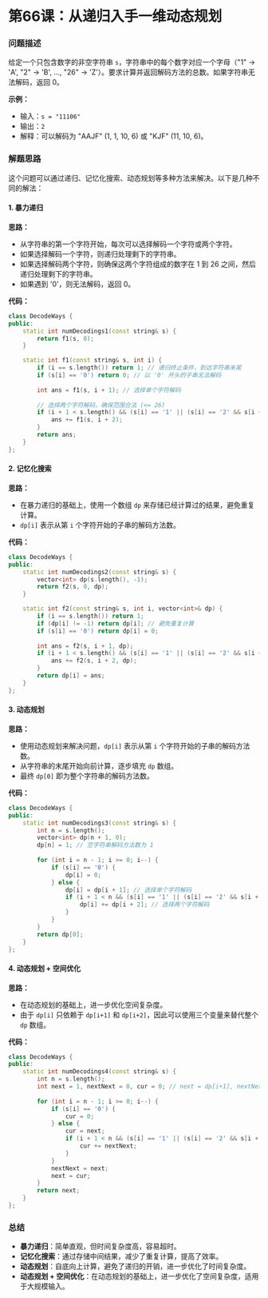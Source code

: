 # 第66课：从递归入手一维动态规划

### 问题描述

给定一个只包含数字的非空字符串 `s`，字符串中的每个数字对应一个字母（"1" -> 'A', "2" -> 'B', ..., "26" -> 'Z'）。要求计算并返回解码方法的总数。如果字符串无法解码，返回 0。

**示例：**
- 输入：`s = "11106"`
- 输出：`2`
- 解释：可以解码为 "AAJF" (1, 1, 10, 6) 或 "KJF" (11, 10, 6)。

### 解题思路

这个问题可以通过递归、记忆化搜索、动态规划等多种方法来解决。以下是几种不同的解法：

#### 1. 暴力递归

**思路：**
- 从字符串的第一个字符开始，每次可以选择解码一个字符或两个字符。
- 如果选择解码一个字符，则递归处理剩下的字符串。
- 如果选择解码两个字符，则确保这两个字符组成的数字在 1 到 26 之间，然后递归处理剩下的字符串。
- 如果遇到 '0'，则无法解码，返回 0。

**代码：**
```cpp
class DecodeWays {
public:
    static int numDecodings1(const string& s) {
        return f1(s, 0);
    }

    static int f1(const string& s, int i) {
        if (i == s.length()) return 1; // 递归终止条件，到达字符串末尾
        if (s[i] == '0') return 0; // 以 '0' 开头的子串无法解码
        
        int ans = f1(s, i + 1); // 选择单个字符解码
        
        // 选择两个字符解码，确保范围合法 (<= 26)
        if (i + 1 < s.length() && (s[i] == '1' || (s[i] == '2' && s[i + 1] <= '6'))) {
            ans += f1(s, i + 2);
        }
        return ans;
    }
};
```

#### 2. 记忆化搜索

**思路：**
- 在暴力递归的基础上，使用一个数组 `dp` 来存储已经计算过的结果，避免重复计算。
- `dp[i]` 表示从第 `i` 个字符开始的子串的解码方法数。

**代码：**
```cpp
class DecodeWays {
public:
    static int numDecodings2(const string& s) {
        vector<int> dp(s.length(), -1);
        return f2(s, 0, dp);
    }

    static int f2(const string& s, int i, vector<int>& dp) {
        if (i == s.length()) return 1;
        if (dp[i] != -1) return dp[i]; // 避免重复计算
        if (s[i] == '0') return dp[i] = 0;
        
        int ans = f2(s, i + 1, dp);
        if (i + 1 < s.length() && (s[i] == '1' || (s[i] == '2' && s[i + 1] <= '6'))) {
            ans += f2(s, i + 2, dp);
        }
        return dp[i] = ans;
    }
};
```

#### 3. 动态规划

**思路：**
- 使用动态规划来解决问题，`dp[i]` 表示从第 `i` 个字符开始的子串的解码方法数。
- 从字符串的末尾开始向前计算，逐步填充 `dp` 数组。
- 最终 `dp[0]` 即为整个字符串的解码方法数。

**代码：**
```cpp
class DecodeWays {
public:
    static int numDecodings3(const string& s) {
        int n = s.length();
        vector<int> dp(n + 1, 0);
        dp[n] = 1; // 空字符串解码方法数为 1
        
        for (int i = n - 1; i >= 0; i--) {
            if (s[i] == '0') {
                dp[i] = 0;
            } else {
                dp[i] = dp[i + 1]; // 选择单个字符解码
                if (i + 1 < n && (s[i] == '1' || (s[i] == '2' && s[i + 1] <= '6'))) {
                    dp[i] += dp[i + 2]; // 选择两个字符解码
                }
            }
        }
        return dp[0];
    }
};
```

#### 4. 动态规划 + 空间优化

**思路：**
- 在动态规划的基础上，进一步优化空间复杂度。
- 由于 `dp[i]` 只依赖于 `dp[i+1]` 和 `dp[i+2]`，因此可以使用三个变量来替代整个 `dp` 数组。

**代码：**
```cpp
class DecodeWays {
public:
    static int numDecodings4(const string& s) {
        int n = s.length();
        int next = 1, nextNext = 0, cur = 0; // next = dp[i+1], nextNext = dp[i+2]
        
        for (int i = n - 1; i >= 0; i--) {
            if (s[i] == '0') {
                cur = 0;
            } else {
                cur = next;
                if (i + 1 < n && (s[i] == '1' || (s[i] == '2' && s[i + 1] <= '6'))) {
                    cur += nextNext;
                }
            }
            nextNext = next;
            next = cur;
        }
        return next;
    }
};
```

### 总结

- **暴力递归**：简单直观，但时间复杂度高，容易超时。
- **记忆化搜索**：通过存储中间结果，减少了重复计算，提高了效率。
- **动态规划**：自底向上计算，避免了递归的开销，进一步优化了时间复杂度。
- **动态规划 + 空间优化**：在动态规划的基础上，进一步优化了空间复杂度，适用于大规模输入。

